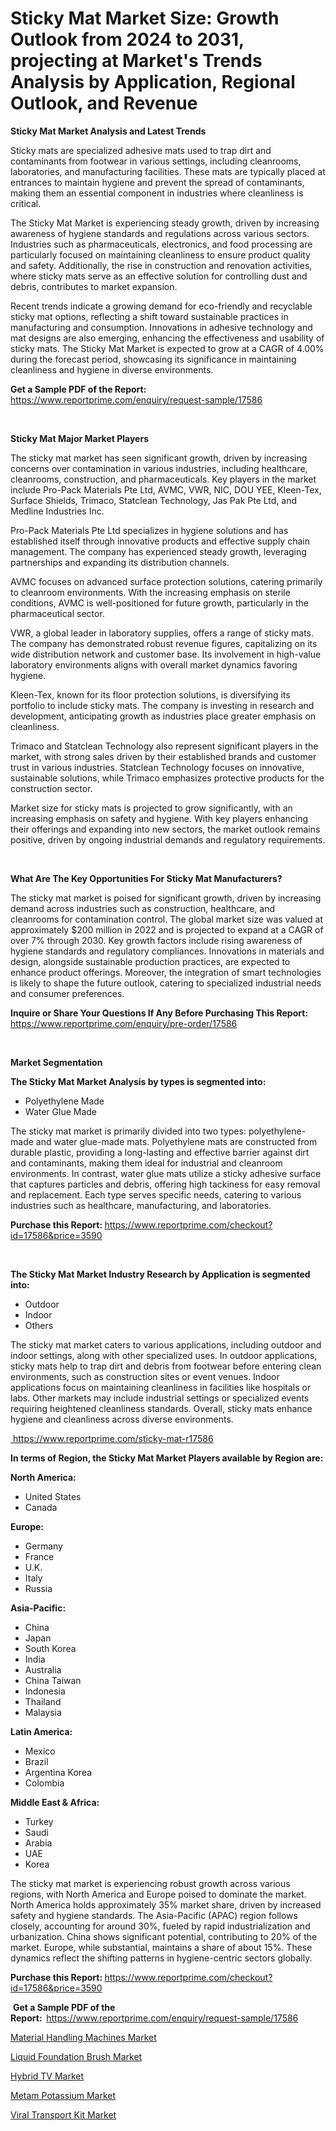 <p><h1>Sticky Mat Market Size: Growth Outlook from 2024 to 2031, projecting at Market's Trends Analysis by Application, Regional Outlook, and Revenue</h1></p><p><strong>Sticky Mat Market Analysis and Latest Trends</strong></p>
<p><p>Sticky mats are specialized adhesive mats used to trap dirt and contaminants from footwear in various settings, including cleanrooms, laboratories, and manufacturing facilities. These mats are typically placed at entrances to maintain hygiene and prevent the spread of contaminants, making them an essential component in industries where cleanliness is critical.</p><p>The Sticky Mat Market is experiencing steady growth, driven by increasing awareness of hygiene standards and regulations across various sectors. Industries such as pharmaceuticals, electronics, and food processing are particularly focused on maintaining cleanliness to ensure product quality and safety. Additionally, the rise in construction and renovation activities, where sticky mats serve as an effective solution for controlling dust and debris, contributes to market expansion.</p><p>Recent trends indicate a growing demand for eco-friendly and recyclable sticky mat options, reflecting a shift toward sustainable practices in manufacturing and consumption. Innovations in adhesive technology and mat designs are also emerging, enhancing the effectiveness and usability of sticky mats. The Sticky Mat Market is expected to grow at a CAGR of 4.00% during the forecast period, showcasing its significance in maintaining cleanliness and hygiene in diverse environments.</p></p>
<p><strong>Get a Sample PDF of the Report:&nbsp;</strong> <a href="https://www.reportprime.com/enquiry/request-sample/17586?utm_campaign=1119&utm_medium=2&utm_source=Github&utm_content=ia&utm_term=19112024&utm_id=sticky-mat">https://www.reportprime.com/enquiry/request-sample/17586</a></p>
<p>&nbsp;</p>
<p><strong>Sticky Mat Major Market Players</strong></p>
<p><p>The sticky mat market has seen significant growth, driven by increasing concerns over contamination in various industries, including healthcare, cleanrooms, construction, and pharmaceuticals. Key players in the market include Pro-Pack Materials Pte Ltd, AVMC, VWR, NIC, DOU YEE, Kleen-Tex, Surface Shields, Trimaco, Statclean Technology, Jas Pak Pte Ltd, and Medline Industries Inc.</p><p>Pro-Pack Materials Pte Ltd specializes in hygiene solutions and has established itself through innovative products and effective supply chain management. The company has experienced steady growth, leveraging partnerships and expanding its distribution channels.</p><p>AVMC focuses on advanced surface protection solutions, catering primarily to cleanroom environments. With the increasing emphasis on sterile conditions, AVMC is well-positioned for future growth, particularly in the pharmaceutical sector.</p><p>VWR, a global leader in laboratory supplies, offers a range of sticky mats. The company has demonstrated robust revenue figures, capitalizing on its wide distribution network and customer base. Its involvement in high-value laboratory environments aligns with overall market dynamics favoring hygiene.</p><p>Kleen-Tex, known for its floor protection solutions, is diversifying its portfolio to include sticky mats. The company is investing in research and development, anticipating growth as industries place greater emphasis on cleanliness.</p><p>Trimaco and Statclean Technology also represent significant players in the market, with strong sales driven by their established brands and customer trust in various industries. Statclean Technology focuses on innovative, sustainable solutions, while Trimaco emphasizes protective products for the construction sector.</p><p>Market size for sticky mats is projected to grow significantly, with an increasing emphasis on safety and hygiene. With key players enhancing their offerings and expanding into new sectors, the market outlook remains positive, driven by ongoing industrial demands and regulatory requirements.</p></p>
<p>&nbsp;</p>
<p><strong>What Are The Key Opportunities For Sticky Mat Manufacturers?</strong></p>
<p><p>The sticky mat market is poised for significant growth, driven by increasing demand across industries such as construction, healthcare, and cleanrooms for contamination control. The global market size was valued at approximately $200 million in 2022 and is projected to expand at a CAGR of over 7% through 2030. Key growth factors include rising awareness of hygiene standards and regulatory compliances. Innovations in materials and design, alongside sustainable production practices, are expected to enhance product offerings. Moreover, the integration of smart technologies is likely to shape the future outlook, catering to specialized industrial needs and consumer preferences.</p></p>
<p><strong>Inquire or Share Your Questions If Any Before Purchasing This Report:</strong> <a href="https://www.reportprime.com/enquiry/pre-order/17586?utm_campaign=1119&utm_medium=2&utm_source=Github&utm_content=ia&utm_term=19112024&utm_id=sticky-mat">https://www.reportprime.com/enquiry/pre-order/17586</a></p>
<p>&nbsp;</p>
<p><strong>Market Segmentation</strong></p>
<p><strong>The Sticky Mat Market Analysis by types is segmented into:</strong></p>
<p><ul><li>Polyethylene Made</li><li>Water Glue Made</li></ul></p>
<p><p>The sticky mat market is primarily divided into two types: polyethylene-made and water glue-made mats. Polyethylene mats are constructed from durable plastic, providing a long-lasting and effective barrier against dirt and contaminants, making them ideal for industrial and cleanroom environments. In contrast, water glue mats utilize a sticky adhesive surface that captures particles and debris, offering high tackiness for easy removal and replacement. Each type serves specific needs, catering to various industries such as healthcare, manufacturing, and laboratories.</p></p>
<p><strong>Purchase this Report:&nbsp;</strong><a href="https://www.reportprime.com/checkout?id=17586&price=3590&utm_campaign=1119&utm_medium=2&utm_source=Github&utm_content=ia&utm_term=19112024&utm_id=sticky-mat">https://www.reportprime.com/checkout?id=17586&price=3590</a></p>
<p>&nbsp;</p>
<p><strong>The Sticky Mat Market Industry Research by Application is segmented into:</strong></p>
<p><ul><li>Outdoor</li><li>Indoor</li><li>Others</li></ul></p>
<p><p>The sticky mat market caters to various applications, including outdoor and indoor settings, along with other specialized uses. In outdoor applications, sticky mats help to trap dirt and debris from footwear before entering clean environments, such as construction sites or event venues. Indoor applications focus on maintaining cleanliness in facilities like hospitals or labs. Other markets may include industrial settings or specialized events requiring heightened cleanliness standards. Overall, sticky mats enhance hygiene and cleanliness across diverse environments.</p></p>
<p><a href="https://www.reportprime.com/sticky-mat-r17586?utm_campaign=1119&utm_medium=2&utm_source=Github&utm_content=ia&utm_term=19112024&utm_id=sticky-mat">&nbsp;https://www.reportprime.com/sticky-mat-r17586</a></p>
<p><strong>In terms of Region, the Sticky Mat Market Players available by Region are:</strong></p>
<p>
    <p> <strong> North America: </strong>
        <ul>
            <li>United States</li>
            <li>Canada</li>
        </ul>
        </p> 
    <p> <strong> Europe: </strong>
        <ul>
            <li>Germany</li>
            <li>France</li>
            <li>U.K.</li>
            <li>Italy</li>
            <li>Russia</li>
        </ul>
        </p> 
    <p> <strong> Asia-Pacific: </strong>
        <ul>
            <li>China</li>
            <li>Japan</li>
            <li>South Korea</li>
            <li>India</li>
            <li>Australia</li>
            <li>China Taiwan</li>
            <li>Indonesia</li>
            <li>Thailand</li>
            <li>Malaysia</li>
        </ul>
        </p> 
    <p> <strong> Latin America: </strong>
        <ul>
            <li>Mexico</li>
            <li>Brazil</li>
            <li>Argentina Korea</li>
            <li>Colombia</li>
        </ul>
        </p> 
    <p> <strong> Middle East & Africa: </strong>
        <ul>
            <li>Turkey</li>
            <li>Saudi</li>
            <li>Arabia</li>
            <li>UAE</li>
            <li>Korea</li>
        </ul>
    </p>
    </p>
<p><p>The sticky mat market is experiencing robust growth across various regions, with North America and Europe poised to dominate the market. North America holds approximately 35% market share, driven by increased safety and hygiene standards. The Asia-Pacific (APAC) region follows closely, accounting for around 30%, fueled by rapid industrialization and urbanization. China shows significant potential, contributing to 20% of the market. Europe, while substantial, maintains a share of about 15%. These dynamics reflect the shifting patterns in hygiene-centric sectors globally.</p></p>
<p><strong>Purchase this Report: </strong><a href="https://www.reportprime.com/checkout?id=17586&price=3590&utm_campaign=1119&utm_medium=2&utm_source=Github&utm_content=ia&utm_term=19112024&utm_id=sticky-mat">https://www.reportprime.com/checkout?id=17586&price=3590</a></p>
<p>&nbsp;<strong>Get a Sample PDF of the Report:&nbsp;&nbsp;</strong><a href="https://www.reportprime.com/enquiry/request-sample/17586?utm_campaign=1119&utm_medium=2&utm_source=Github&utm_content=ia&utm_term=19112024&utm_id=sticky-mat">https://www.reportprime.com/enquiry/request-sample/17586</a></p>
<p><strong></strong></p>
<p><p><a href="https://www.linkedin.com/pulse/regulatory-landscape-its-influence-global-material-handling-jmpme?utm_campaign=1119&utm_medium=2&utm_source=Github&utm_content=ia&utm_term=19112024&utm_id=sticky-mat">Material Handling Machines Market</a></p><p><a href="https://www.linkedin.com/pulse/decoding-liquid-foundation-brush-market-signals-growth-xp1fe?utm_campaign=1119&utm_medium=2&utm_source=Github&utm_content=ia&utm_term=19112024&utm_id=sticky-mat">Liquid Foundation Brush Market</a></p><p><a href="https://www.linkedin.com/pulse/global-hybrid-tv-market-trends-innovations-forward-looking-nscre?utm_campaign=1119&utm_medium=2&utm_source=Github&utm_content=ia&utm_term=19112024&utm_id=sticky-mat">Hybrid TV Market</a></p><p><a href="https://issuu.com/reportprime-2/docs/metam-potassium-market-size-2030.pp_74c99408821669?utm_campaign=1119&utm_medium=2&utm_source=Github&utm_content=ia&utm_term=19112024&utm_id=sticky-mat">Metam Potassium Market</a></p><p><a href="https://issuu.com/reportprime-2/docs/viral-transport-kit-market-size-203_46f12654bddc5f?utm_campaign=1119&utm_medium=2&utm_source=Github&utm_content=ia&utm_term=19112024&utm_id=sticky-mat">Viral Transport Kit Market</a></p></p>